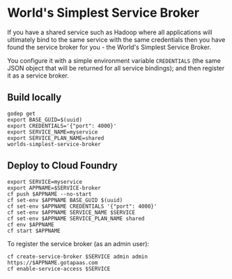 # World's Simplest Service Broker

If you have a shared service such as Hadoop where all applications will ultimately bind to the same service with the same credentials then you have found the service broker for you - the World's Simplest Service Broker.

You configure it with a simple environment variable `CREDENTIALS` (the same JSON object that will be returned for all service bindings); and then register it as a service broker.

## Build locally

```
godep get
export BASE_GUID=$(uuid)
export CREDENTIALS='{"port": 4000}'
export SERVICE_NAME=myservice
export SERVICE_PLAN_NAME=shared
worlds-simplest-service-broker
```

## Deploy to Cloud Foundry

```
export SERVICE=myservice
export APPNAME=$SERVICE-broker
cf push $APPNAME --no-start
cf set-env $APPNAME BASE_GUID $(uuid)
cf set-env $APPNAME CREDENTIALS '{"port": 4000}'
cf set-env $APPNAME SERVICE_NAME $SERVICE
cf set-env $APPNAME SERVICE_PLAN_NAME shared
cf env $APPNAME
cf start $APPNAME
```

To register the service broker (as an admin user):

```
cf create-service-broker $SERVICE admin admin https://$APPNAME.gotapaas.com
cf enable-service-access $SERVICE
```
